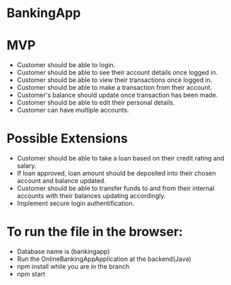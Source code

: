 # BankingApp

# MVP

- Customer should be able to login.
- Customer should be able to see their account details once logged in.
- Customer should be able to view their transactions once logged in.
- Customer should be able to make a transaction from their account.
- Customer's balance should update once transaction has been made.
- Customer should be able to edit their personal details.
- Customer can have multiple accounts.

# Possible Extensions

- Customer should be able to take a loan based on their credit rating and salary.
- If loan approved, loan amount should be deposited into their chosen account and balance updated.
- Customer should be able to transfer funds to and from their internal accounts with their balances updating accordingly.
- Implement secure login authentification. 

# To run the file in the browser:
- Database name is (bankingapp)
- Run the OnlineBankingAppApplication at the backend(Java)
- npm install while you are in the branch
- npm start
